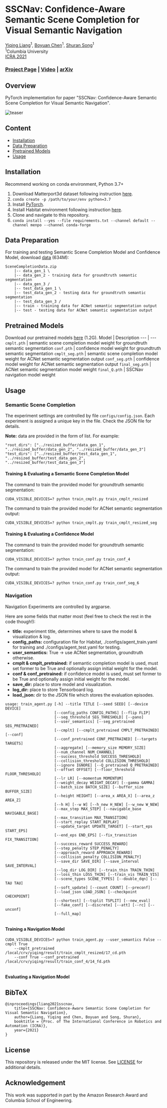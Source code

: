
# SSCNav: Confidence-Aware Semantic Scene Completion for Visual Semantic Navigation

[Yiqing Liang](https://yiqing-liang.netlify.app/)<sup>1</sup>,
[Boyuan Chen](http://www.cs.columbia.edu/~bchen/)<sup>1</sup>,
[Shuran Song](https://www.cs.columbia.edu/~shurans/)<sup>1</sup>
<br>
<sup>1</sup>Columbia University
<br>
[ICRA 2021](http://www.icra2021.org/)

### [Project Page](https://sscnav.cs.columbia.edu/) | [Video](https://youtu.be/tfBbdGS72zg) | [arXiv](https://arxiv.org/pdf/2012.04512)

## Overview
PyTorch implementation for paper "SSCNav: Confidence-Aware Semantic Scene Completion for Visual Semantic Navigation".

![teaser](https://sscnav.cs.columbia.edu/images/teaser.gif)

## Content

- [Installation](#installation)
- [Data Preparation](#data-preparation)
- [Pretrained Models](#pretrained-models)
- [Usage](#usage)

## Installation
Recommend working on conda environment, Python 3.7+
1. Download Matterport3d dataset following instruction [here](https://github.com/niessner/Matterport).
2. ```conda create -p /path/to/your/env python=3.7```
3. Install [PyTorch](https://pytorch.org/).
4. Install Habitat environment following instruction [here](https://github.com/facebookresearch/habitat-lab).
5. Clone and navigate to this repository.
6. ```conda install --yes --file requirements.txt --channel default --channel menpo --channel conda-forge```

## Data Preparation
For training and testing Semantic Scene Completion Model and Confidence Model, download [data](https://sscnav.cs.columbia.edu/download/SceneCompletionData.zip) (634M):
```
SceneCompletionData.zip
    |-- data_gen_1 \
    |-- data_gen_2 - training data for groundtruth semantic segmentation
    |-- data_gen_3 /
    |-- test_data_gen_1 \
    |-- test_data_gen_2 - testing data for groundtruth semantic segmentation
    |-- test_data_gen_3 /
    |-- train - training data for ACNet semantic segmentation output
    |-- test - testing data for ACNet semantic segmentation output
```
## Pretrained Models
Download our pretrained models [here](https://sscnav.cs.columbia.edu/download/pretrained.zip) (1.2G).
Model | Description
--- | --- 
```cmplt.pth``` | semantic scene completion model weight for groundtruth semantic segmentation
```conf.pth``` | confidence model weight for groundtruth semantic segmentation
```cmplt_seg.pth``` | semantic scene completion model weight for ACNet semantic segmentation output
```conf_seg.pth``` | confidence model weight for ACNet semantic segmentation output
```final_seg.pth``` | ACNet semantic segmentation model weight
```final_Q.pth``` | SSCNav navigation model weight

## Usage

### Semantic Scene Completion

The experiment settings are controlled by file ```configs/config.json```. Each experiment is assigned a unique key in the file. Check the JSON file for details.

**Note:** data are provided in the form of list.
For example:
```
"root_dirs": ["../resized_buffer/data_gen_1", "../resized_buffer/data_gen_2", "../resized_buffer/data_gen_3"]    
"test_dirs": ["../resized_buffer/test_data_gen_1", "../resized_buffer/test_data_gen_2", "../resized_buffer/test_data_gen_3"]
```

#### Training & Evaluating a Semantic Scene Completion Model
The command to train the provided model for groundtruth semantic segmentation:
```
CUDA_VISIBLE_DEVICES=? python train_cmplt.py train_cmplt_resized
```
The command to train the provided model for ACNet semantic segmentation output:
```
CUDA_VISIBLE_DEVICES=? python train_cmplt.py train_cmplt_resized_seg
```
#### Training & Evaluating a Confidence Model
The command to train the provided model for groundtruth semantic segmentation:
```
CUDA_VISIBLE_DEVICES=? python train_conf.py train_conf_4
```
The command to train the provided model for ACNet semantic segmentation output:
```
CUDA_VISIBLE_DEVICES=? python train_conf.py train_conf_seg_6
```
### Navigation

Navigation Experiments are controlled by argparse.

Here are some fields that matter most (feel free to check the rest in the code though!):
* **title:** experiment title, determines where to save the model & visualization & log.
* **config_paths:** configuration file for Habitat, ./configs/agent_train.yaml for training and ./configs/agent_test.yaml for testing.
* **user_semantics:** True -> use ACNet segmentation, groundtruth otherwise.
* **cmplt & cmplt_pretrained:** if semantic completion model is used, must set former to be True and optionally assign initial weight for the model.
* **conf & conf_pretrained:** if confidence model is used, must set former to be True and optionally assign initial weight for the model.
* **save_dir:** place to store model and visualization.
* **log_dir:** place to store Tensorboard log.
* **load_json:** dir to the JSON file which stores the evaluation episodes.
```
usage: train_agent.py [-h] --title TITLE [--seed SEED] [--device DEVICE]
                      [--config_paths CONFIG_PATHS] [--flip FLIP]
                      [--seg_threshold SEG_THRESHOLD] [--pano]
                      [--user_semantics] [--seg_pretrained SEG_PRETRAINED]
                      [--cmplt] [--cmplt_pretrained CMPLT_PRETRAINED] [--conf]
                      [--conf_pretrained CONF_PRETRAINED] [--targets TARGETS]
                      [--aggregate] [--memory_size MEMORY_SIZE]
                      [--num_channel NUM_CHANNEL]
                      [--success_threshold SUCCESS_THRESHOLD]
                      [--collision_threshold COLLISION_THRESHOLD]
                      [--ignore IGNORE] [--Q_pretrained Q_PRETRAINED]
                      [--offset OFFSET] [--floor_threshold FLOOR_THRESHOLD]
                      [--lr LR] [--momentum MOMENTUM]
                      [--weight_decay WEIGHT_DECAY] [--gamma GAMMA]
                      [--batch_size BATCH_SIZE] [--buffer_size BUFFER_SIZE]
                      [--height HEIGHT] [--area_x AREA_X] [--area_z AREA_Z]
                      [--h H] [--w W] [--h_new H_NEW] [--w_new W_NEW]
                      [--max_step MAX_STEP] [--navigable_base NAVIGABLE_BASE]
                      [--max_transition MAX_TRANSITION]
                      [--start_replay START_REPLAY]
                      [--update_target UPDATE_TARGET] [--start_eps START_EPS]
                      [--end_eps END_EPS] [--fix_transition FIX_TRANSITION]
                      [--success_reward SUCCESS_REWARD]
                      [--step_penalty STEP_PENALTY]
                      [--approach_reward APPROACH_REWARD]
                      [--collision_penalty COLLISION_PENALTY]
                      [--save_dir SAVE_DIR] [--save_interval SAVE_INTERVAL]
                      [--log_dir LOG_DIR] [--train_thin TRAIN_THIN]
                      [--loss_thin LOSS_THIN] [--train_vis TRAIN_VIS]
                      [--scene_types SCENE_TYPES] [--double_dqn] [--TAU TAU]
                      [--soft_update] [--count COUNT] [--preconf]
                      [--load_json LOAD_JSON] [--checkpoint CHECKPOINT]
                      [--shortest] [--tsplit TSPLIT] [--new_eval]
                      [--fake_conf] [--discrete] [--att] [--rc] [--unconf]
                      [--full_map]


```
#### Training a Navigation Model
```
CUDA_VISIBLE_DEVICES=? python train_agent.py --user_semantics False --cmplt True 
    --cmplt_pretrained /local/crv/yiqing/result/train_cmplt_resized/17_cd.pth
    --conf True --conf_pretrained /local/crv/yiqing/result/train_conf_4/14_fd.pth
                
```
#### Evaluating a Navigation Model

## BibTeX
```
@inproceedings{liang2021sscnav,
    title={SSCNav: Confidence-Aware Semantic Scene Completion for Visual Semantic Navigation},
    author={Liang, Yiqing and Chen, Boyuan and Song, Shuran},
    booktitle = {Proc. of The International Conference in Robotics and Automation (ICRA)},
    year={2021}
}
```

## License

This repository is released under the MIT license. See [LICENSE](LICENSE) for additional details.


## Acknowledgement

This work was supported in part by the Amazon Research Award and Columbia School of Engineering.
